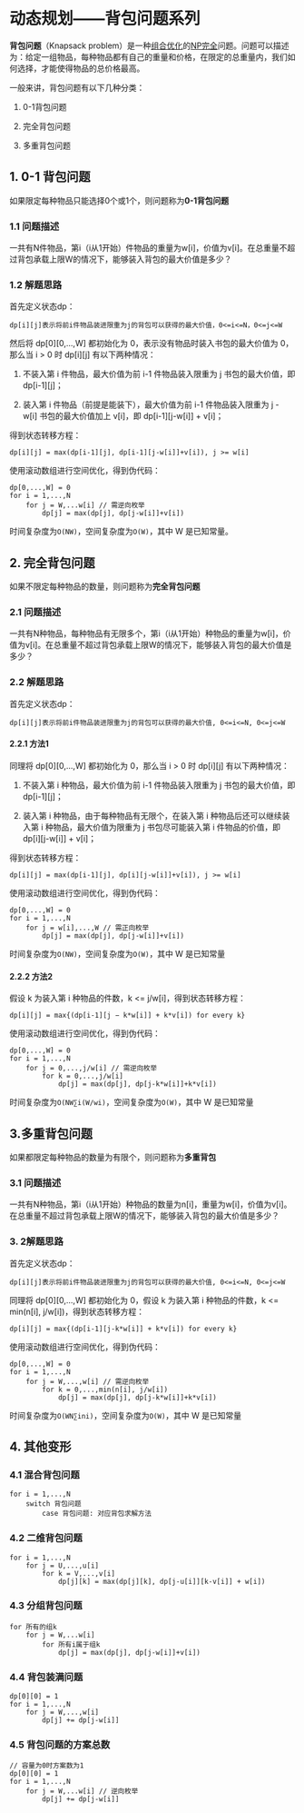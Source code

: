 # 动态规划——背包问题系列

**背包问题**（Knapsack problem）是一种[组合优化](https://zh.wikipedia.org/wiki/%E7%BB%84%E5%90%88%E4%BC%98%E5%8C%96 "组合优化")的[NP完全](https://zh.wikipedia.org/wiki/NP%E5%AE%8C%E5%85%A8 "NP完全")问题。问题可以描述为：给定一组物品，每种物品都有自己的重量和价格，在限定的总重量内，我们如何选择，才能使得物品的总价格最高。

一般来讲，背包问题有以下几种分类：

1. 0-1背包问题

2. 完全背包问题

3. 多重背包问题

## 1. 0-1 背包问题

如果限定每种物品只能选择0个或1个，则问题称为**0-1背包问题**

### 1.1 问题描述

一共有N件物品，第i（i从1开始）件物品的重量为w[i]，价值为v[i]。在总重量不超过背包承载上限W的情况下，能够装入背包的最大价值是多少？

### 1.2 解题思路

首先定义状态dp：

```
dp[i][j]表示将前i件物品装进限重为j的背包可以获得的最大价值，0<=i<=N，0<=j<=W
```

然后将 dp[0][0,...,W] 都初始化为 0，表示没有物品时装入书包的最大价值为 0，那么当 i > 0 时 dp[i][j] 有以下两种情况：

1. 不装入第 i 件物品，最大价值为前 i-1 件物品装入限重为 j 书包的最大价值，即 dp[i-1][j]；

2. 装入第 i 件物品（前提是能装下），最大价值为前 i-1 件物品装入限重为 j - w[i] 书包的最大价值加上 v[i]，即 dp[i-1][j-w[i]] + v[i]；

得到状态转移方程：

```
dp[i][j] = max(dp[i-1][j], dp[i-1][j-w[i]]+v[i]), j >= w[i]
```

使用滚动数组进行空间优化，得到伪代码：

```
dp[0,...,W] = 0
for i = 1,...,N
    for j = W,...w[i] // 需逆向枚举
        dp[j] = max(dp[j], dp[j-w[i]]+v[i])
```

时间复杂度为`O(NW)`，空间复杂度为`O(W)`，其中 W 是已知常量。

## 2. 完全背包问题

如果不限定每种物品的数量，则问题称为**完全背包问题**

### 2.1 问题描述

一共有N种物品，每种物品有无限多个，第i（i从1开始）种物品的重量为w[i]，价值为v[i]。在总重量不超过背包承载上限W的情况下，能够装入背包的最大价值是多少？

### 2.2 解题思路

首先定义状态dp：

```
dp[i][j]表示将前i件物品装进限重为j的背包可以获得的最大价值, 0<=i<=N, 0<=j<=W
```

#### 2.2.1 方法1

同理将 dp[0][0,...,W] 都初始化为 0，那么当 i > 0 时 dp[i][j] 有以下两种情况：

1. 不装入第 i 种物品，最大价值为前 i-1 件物品装入限重为 j 书包的最大价值，即 dp[i-1][j]；

2. 装入第 i 种物品，由于每种物品有无限个，在装入第 i 种物品后还可以继续装入第 i 种物品，最大价值为限重为 j 书包尽可能装入第 i 件物品的价值，即 dp[i][j-w[i]] + v[i]；

得到状态转移方程：

```
dp[i][j] = max(dp[i-1][j], dp[i][j-w[i]]+v[i]), j >= w[i]
```

使用滚动数组进行空间优化，得到伪代码：

```
dp[0,...,W] = 0
for i = 1,...,N
    for j = w[i],...,W // 需正向枚举
        dp[j] = max(dp[j], dp[j-w[i]]+v[i])
```

时间复杂度为`O(NW)`，空间复杂度为`O(W)`，其中 W 是已知常量

#### 2.2.2 方法2

假设 k 为装入第 i 种物品的件数，k <= j/w[i]，得到状态转移方程：

```
dp[i][j] = max{(dp[i-1][j − k*w[i]] + k*v[i]) for every k}
```

使用滚动数组进行空间优化，得到伪代码：

```
dp[0,...,W] = 0
for i = 1,...,N
    for j = 0,...,j/w[i] // 需逆向枚举
        for k = 0,...,j/w[i]
            dp[j] = max(dp[j], dp[j-k*w[i]]+k*v[i])
```

时间复杂度为`O(NW∑i(W/wi)`，空间复杂度为`O(W)`，其中 W 是已知常量

## 3.多重背包问题

如果都限定每种物品的数量为有限个，则问题称为**多重背包**

### 3.1 问题描述

一共有N种物品，第i（i从1开始）种物品的数量为n[i]，重量为w[i]，价值为v[i]。在总重量不超过背包承载上限W的情况下，能够装入背包的最大价值是多少？

### 3. 2解题思路

首先定义状态dp：

```
dp[i][j]表示将前i件物品装进限重为j的背包可以获得的最大价值, 0<=i<=N, 0<=j<=W
```

同理将 dp[0][0,...,W] 都初始化为 0，假设 k 为装入第 i 种物品的件数，k <= min(n[i], j/w[i])，得到状态转移方程：

```
dp[i][j] = max{(dp[i-1][j-k*w[i]] + k*v[i]) for every k}
```

使用滚动数组进行空间优化，得到伪代码：

```
dp[0,...,W] = 0
for i = 1,...,N
    for j = W,...,w[i] // 需逆向枚举
        for k = 0,...,min(n[i], j/w[i])
            dp[j] = max(dp[j], dp[j-k*w[i]]+k*v[i])
```

时间复杂度为`O(WN∑ini)`，空间复杂度为`O(W)`，其中 W 是已知常量

## 4. 其他变形

### 4.1 混合背包问题

```
for i = 1,...,N
    switch 背包问题
        case 背包问题: 对应背包求解方法
```

### 4.2 二维背包问题

```
for i = 1,...,N
    for j = U,...,u[i]
        for k = V,...,v[i]
            dp[j][k] = max(dp[j][k], dp[j-u[i]][k-v[i]] + w[i])
```

### 4.3 分组背包问题

```
for 所有的组k
    for j = W,...w[i]
        for 所有i属于组k
            dp[j] = max(dp[j], dp[j-w[i]]+v[i])
```

### 4.4 背包装满问题

```
dp[0][0] = 1
for i = 1,...,N
    for j = W,...,w[i]
        dp[j] += dp[j-w[i]]
```

### 4.5 背包问题的方案总数

```
// 容量为0时方案数为1
dp[0][0] = 1
for i = 1,...,N
    for j = W,...w[i] // 逆向枚举
        dp[j] += dp[j-w[i]]
```
